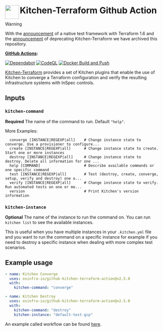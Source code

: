 # <img align="left" width="45" height="45" src="https://user-images.githubusercontent.com/1610100/202321831-9cf218f9-660d-481f-8578-c2ba19fcc93a.png"> Kitchen-Terraform Github Action

> [!WARNING]
> With the [announcement](https://www.hashicorp.com/blog/terraform-1-6-adds-a-test-framework-for-enhanced-code-validation) of a native test framework with Terraform 1.6 and the [announcement](https://github.com/newcontext-oss/kitchen-terraform/commit/e23570368e3f004edbca8149840df3f23154fcd6) of deprecating Kitchen-Terraform we have archived this repository. 

**[GitHub Actions](https://github.com/osinfra-io/github-kitchen-terraform-action/actions):**

[![Dependabot](https://github.com/osinfra-io/github-kitchen-terraform-action/actions/workflows/dependabot.yml/badge.svg)](https://github.com/osinfra-io/github-kitchen-terraform-action/actions/workflows/dependabot.yml) [![CodeQL](https://github.com/osinfra-io/github-kitchen-terraform-action/actions/workflows/github-code-scanning/codeql/badge.svg)](https://github.com/osinfra-io/github-kitchen-terraform-action/actions/workflows/github-code-scanning/codeql) [![Docker Build and Push](https://github.com/osinfra-io/github-kitchen-terraform-action/actions/workflows/build-and-push.yml/badge.svg)](https://github.com/osinfra-io/github-kitchen-terraform-action/actions/workflows/build-and-push.yml)

[Kitchen-Terraform](https://github.com/newcontext-oss/kitchen-terraform) provides a set of Kitchen plugins that enable the use of Kitchen to converge a Terraform configuration and verify the resulting infrastructure systems with InSpec controls.

## Inputs

### `kitchen-command`

**Required** The name of the command to run. Default `"help"`.

More Examples:

```none
  converge [INSTANCE|REGEXP|all]    # Change instance state to converge. Use a provisioner to configure...
  create [INSTANCE|REGEXP|all]      # Change instance state to create. Start one or more instances
  destroy [INSTANCE|REGEXP|all]     # Change instance state to destroy. Delete all information for one ...
  help [COMMAND]                    # Describe available commands or one specific command
  test [INSTANCE|REGEXP|all]        # Test (destroy, create, converge, setup, verify and destroy) one o...
  verify [INSTANCE|REGEXP|all]      # Change instance state to verify. Run automated tests on one or mo...
  version                           # Print Kitchen's version information
```

### `kitchen-instance`

**Optional** The name of the instance to run the command on. You can run `kitchen list` to see the available instances.

This is useful when you have multiple instances in your `.kitchen.yml` file and you want to run the command on a specific instance for
example if you need to destroy a specific instance when dealing with more complex test scenarios.

## Example usage

```yaml
- name: Kitchen Converge
  uses: osinfra-io/github-kitchen-terraform-action@v2.5.0
  with:
    kitchen-command: "converge"
```

```yaml
- name: Kitchen Destroy
  uses: osinfra-io/github-kitchen-terraform-action@v2.5.0
  with:
    kitchen-command: "destroy"
    kitchen-instance: "default-test-gcp"
```

An example called workflow can be found [here](https://github.com/osinfra-io/github-terraform-gcp-called-workflows/blob/main/.github/workflows/kitchen-terraform.yml).
